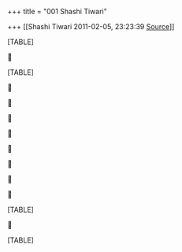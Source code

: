 +++
title = "001 Shashi Tiwari"

+++
[[Shashi Tiwari	2011-02-05, 23:23:39 [Source](https://groups.google.com/g/bvparishat/c/Kf-s5UJEbG8)]]



[TABLE]



[TABLE]

















[TABLE]



[TABLE]

  


